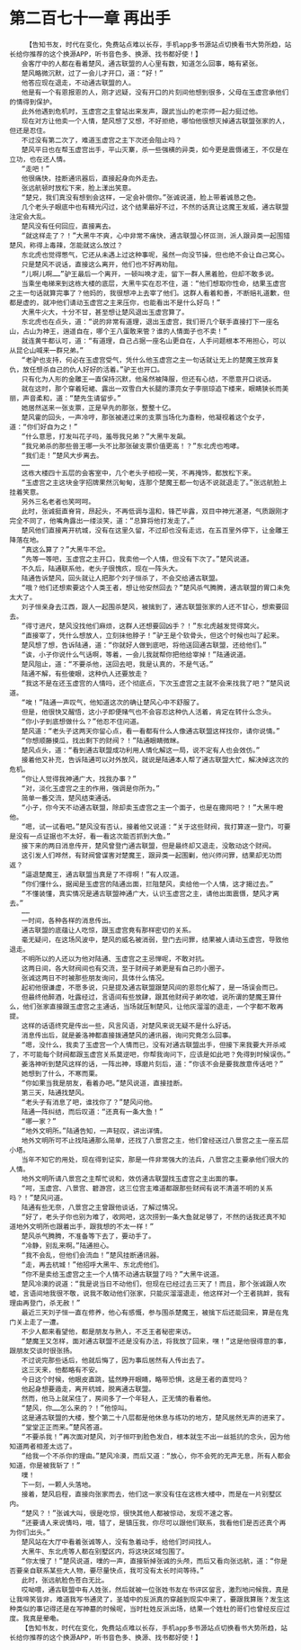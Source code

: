 # 第二百七十一章 再出手
        【告知书友，时代在变化，免费站点难以长存，手机app多书源站点切换看书大势所趋，站长给你推荐的这个换源APP，听书音色多、换源、找书都好使！】
       会客厅中的人都在看着楚风，通古联盟的人心里有数，知道怎么回事，略有紧张。
       楚风略微沉默，过了一会儿才开口，道：“好！”
       他答应现在退走，不动通古联盟的人。
       他是有一个有恩报恩的人，刚才迟疑，没有开口的片刻间他想到很多，父母在玉虚宫承他们的情得到保护。
       此外他遇到危机时，玉虚宫之主曾站出来发声，跟武当山的老宗师一起力挺过他。
       现在对方让他卖一个人情，楚风想了又想，不好拒绝，哪怕他很想灭掉通古联盟张家的人，但还是忍住。
       不过没有第二次了，难道玉虚宫之主下次还会阻止吗？
       楚风平日也在帮玉虚宫出手，平山灭寨，杀一些强横的异类，如今更是震慑诸王，不仅是在立功，也在还人情。
       “走吧！”
       他很痛快，挂断通讯器后，直接起身向外走去。
       张远航顿时放松下来，脸上漾出笑意。
       “楚兄，我们真没有想到会这样，一定会补偿你。”张诚说道，脸上带着诚恳之色。
       几个老头子眼底中也有精光闪过，这个结果最好不过，不然的话真让这魔王发威，通古联盟注定会大乱。
       楚风没有任何回应，直接离去。
       “就这样走了？！”大黑牛不爽，心中非常不痛快，通古联盟心怀叵测，派人跟异类一起围猎楚风，称得上毒辣，怎能就这么放过？
       东北虎也觉得憋气，它还从未遇上过这种事呢，虽然一向没节操，但也绝不会让自己窝心。
       只是楚风不说话，直接这么离开，他们也不好再劝阻。
       “儿啊儿啊……”驴王最后一个离开，一顿叫唤才走，留下一群人黑着脸，但却不敢多说。
       当乘坐电梯来到这栋大楼的底层，大黑牛实在忍不住，道：“他们想取你性命，结果玉虚宫之主一句话就算完事了？他妈的，我很想冲上去宰了他们。这群人看着和善，不断赔礼道歉，但都是虚的，就冲他们请动玉虚宫之主来压你，也能看出不是什么好鸟！”
       大黑牛火大，十分不甘，甚至想让楚风退出玉虚宫算了。
       东北虎也在点头，道：“说的非常有道理，退出玉虚宫，我们哥几个联手直接打下一座名山，占山为神王，逍遥自在，哪个王八蛋敢来管？谁的人情面子也不卖！”
       就连黄牛都认可，道：“有道理，自己占据一座名山更自在，人手问题根本不用担心，可以从昆仑山喊来一群兄弟。”
       “老驴也支持，何必在玉虚宫受气，凭什么他玉虚宫之主一句话就让无上的楚魔王放弃复仇，放任想杀自己的仇人好好的活着。”驴王也开口。
       只有化为人形的金雕王一直保持沉默，他虽然被降服，但还有心结，不愿意开口说话。
       就在这时，那个穿着短裙、露出一双雪白大长腿的漂亮女子李丽琼追下楼来，眼睛狭长而美丽，声音柔和，道：“楚先生请留步。”
       她居然送来一张支票，正是早先的那张，整整十亿。
       楚风霍的回头，一声冷哼，那张被递过来的支票当场化为齑粉，他凝视着这个女子，道：“你们好自为之！”
       “什么意思，打发叫花子吗，羞辱我兄弟？”大黑牛发飙。
       “我兄弟杀的那些兽王哪一头不比那张破支票价值更高！？”东北虎也咆哮。
       “我们走！”楚风大步离去。
       ……
       这栋大楼四十五层的会客室中，几个老头子相视一笑，不再掩饰，都放松下来。
       “玉虚宫之主这块金字招牌果然沉甸甸，连那个楚魔王都一句话不说就退走了。”张远航脸上挂着笑意。
       另外三名老者也笑呵呵。
       此时，张诚挺直脊背，昂起头，不再低调与温和，锋芒毕露，双目中神光湛湛，气质跟刚才完全不同了，他嘴角露出一缕淡笑，道：“总算将他打发走了。”
       楚风他们直接离开杭城，没有在这里久留，不过却也没有走远，在五百里外停下，让金雕王降落在地。
       “真这么算了？”大黑牛不忿。
       “先等一等吧，玉虚宫之主开口，我卖他一个人情，但没有下次了。”楚风说道。
       不久后，陆通联系他，老头子很愧疚，现在一阵头大。
       陆通告诉楚风，回头就让人把那个刘子恒杀了，不会交给通古联盟。
       “哦？他们还想索要这个人类王者，想让他安然回去？”楚风杀气腾腾，通古联盟的胃口未免太大了。
       刘子恒亲身去江西，跟人一起围杀楚风，被擒到了，通古联盟张家的人还不甘心，想索要回去。
       “得寸进尺，楚风没找他们麻烦，这群人还想要回凶手？！”东北虎越发觉得窝火。
       “直接宰了，凭什么想放人，立刻抹他脖子！”驴王是个软骨头，但这个时候也叫了起来。
       楚风想了想，告诉陆通，道：“你就好人做到底吧，将他送回通古联盟，还给他们。”
       “诶，小子你说什么气话啊，等着，一会儿我就帮你把他给宰掉！”陆通说道。
       楚风阻止，道：“不要杀他，送回去吧，我是认真的，不是气话。”
       陆通不解，有些傻眼，这种仇人还要放走？
       “我这不是在还玉虚宫的人情吗，还个彻底点，下次玉虚宫之主就不会来找我了吧？”楚风说道。
       “唉！”陆通一声叹气，他知道这次的确让楚风心中不舒服了。
       但是，他很快又醒悟，这小子即便赌气也不会容忍这种仇人活着，肯定在转什么念头。
       “你小子到底想做什么？”他忍不住问道。
       楚风道：“老头子这两天你留心点，看一看都有什么人像通古联盟这样找你，请你说情。”
       “你想顺藤摸瓜，找出剩下的财阀？！”陆通眼睛微眯。
       楚风点头，道：“看到通古联盟成功利用人情化解这一局，说不定有人也会效仿。”
       接着他又补充，告诉陆通可以对外放风，就说是陆通本人帮了通古联盟大忙，解决掉这次的危机。
       “你让人觉得我神通广大，找我办事？”
       “对，淡化玉虚宫之主的作用，强调是你所为。”
       简单一番交流，楚风结束通话。
       “小子，你今天不动通古联盟，除却卖玉虚宫之主一个面子，也是在撒网吧？！”大黑牛瞪他。
       “嗯，试一试看吧。”楚风没有否认，接着他又说道：“关于这些财阀，我打算逐一登门，可要是没有一点证据也不太好，看一看这次能否抓到大鱼。”
       接下来的两日消息传开，楚风曾登门通古联盟，但是最终却又退走，没敢动这个财阀。
       这引发人们哗然，有财阀曾谋害对楚魔王，跟异类一起围剿，他兴师问罪，结果却无功而返？
       “逼退楚魔王，通古联盟当真是了不得啊！”有人叹道。
       “你们懂什么，据闻是玉虚宫的陆通出面，拦阻楚风，卖给他一个人情，这才揭过去。”
       “不懂装懂，真实情况是通古联盟神通广大，认识玉虚宫之主，请他出面震慑，楚风才离去。”
       ……
       一时间，各种各样的消息传出。
       通古联盟的底蕴让人吃惊，跟玉虚宫竟有那样密切的关系。
       毫无疑问，在这场风波中，楚风的威名被消弱，登门去问罪，结果被人请动玉虚宫，导致他退走。
       不明所以的人还以为他对陆通、玉虚宫之主忌惮呢，不敢对抗。
       这两日间，各大财阀间也有交流，至于财阀子弟更是有自己的小圈子。
       张诚这两日不时被那些朋友询问，具体什么情况。
       起初他很谦虚，不愿多说，只是提及通古联盟跟楚风间的恩怨化解了，是一场误会而已。
       但最终他醉酒，吐露经过，言语间有些放肆，跟其他财阀子弟吹嘘，说所谓的楚魔王算什么，他们张家直接跟玉虚宫之主通话，当场就压制楚风，让他灰溜溜的退走，一个字都不敢再提。
       这样的话语终究是传出一些，风言风语，对楚风来说无疑不是什么好话。
       消息传出后，就是姜洛神都直接拨通楚风的通讯器，询问究竟怎么回事。
       “嗯，没什么，我卖了玉虚宫一个人情而已，没有对通古联盟出手，但接下来我要大开杀戒了，不可能每个财阀都跟玉虚宫关系莫逆吧，你帮我询问下，应该是如此吧？免得到时候误伤。”
       姜洛神听到楚风这样的话，一阵出神，琢磨片刻后，道：“你该不会是要我故意传话吧？”
       她想到了什么，不寒而栗。
       “你如果当我是朋友，看着办吧。”楚风说道，直接挂断。
       第三天，陆通找楚风。
       “老头子有消息了吧，谁找你了？”楚风问他。
       陆通一阵纠结，而后叹道：“还真有一条大鱼！”
       “哪一家？”
       “地外文明所。”陆通告知，一声轻叹，讲出详情。
       地外文明所可不止找陆通那么简单，还找了八景宫之主，他们曾经送过八景宫之主一座五层小塔。
       当年不知它的用处，现在得到证实，那是一件非常强大的法兵，八景宫之主要承他们很大的人情。
       地外文明所请八景宫之主帮忙说和，效仿通古联盟找玉虚宫之主出面的事。
       “呵，玉虚宫、八景宫、碧游宫，这三位宫主难道都跟那些财阀有说不清道不明的关系吗？！”楚风问道。
       陆通有些无奈，八景宫之主曾跟他谈话，了解过情况。
       “好了，老头子你也别为难了，收网吧，这次捞到一条大鱼就足够了，不然的话我还真不知道地外文明所也跟着出手，跟我想的不太一样！”
       楚风杀气腾腾，不准备等下去了，要动手了。
       “冷静，别乱来啊。”陆通担心。
       “我不会乱，但他们会流血！”楚风挂断通讯器。
       “走，再去杭城！”他招呼大黑牛、东北虎他们。
       “你不是卖给玉虚宫之主一个人情不动通古联盟了吗？”大黑牛说道。
       楚风冷漠的说道：“我是说当日不动他们，但现在已经过去三天了！而且，那个张诚跟人吹嘘，言语间地我很不敬，说我不敢动他们张家，只能灰溜溜退走，他这样对一个王者挑衅，我有理由再登门，杀无赦！”
       最近三天刘子恒一直在修养，他心有感慨，参与围杀楚魔王，被擒下后还能回来，算是在鬼门关上走了一遭。
       不少人都来看望他，都是朋友与熟人，不乏王者秘密来访。
       “楚魔王又怎样，面对通古联盟不还是没有办法，将我放了回来，嘿！”这是他很得意的事，跟朋友交谈时很张扬。
       不过说完那些话后，他就后悔了，因为事后居然有人传出去了。
       这三天来，他都略有不安。
       今日这个时候，他眼皮直跳，猛然睁开眼睛，略带恐惧，这是王者的直觉吗？
       他起身想要遁走，离开杭城，脱离通古联盟。
       然而，他马上就呆住了，房间多了一个年轻人，正无情的看着他。
       “楚风，你……怎么来的？！”他惊叫。
       这是通古联盟的大楼，整个第二十八层都是他休息与练功的地方，楚风居然无声的进来了。
       “堂堂正正而来。”楚风答道。
       “不要杀我！”再次面对楚风，刘子恒吓到脸色发白，根本就生不出一丝抵抗的念头，因为他知道两者相差太远了。
       “给我一个不杀你的理由。”楚风冷漠，而后又道：“放心，你不会死的无声无息，所有人都会知道，你是被我斩了！”
       噗！
       下一刻，一颗人头落地。
       接着，楚风启程，直接向张家而去，他们这一家没有住在这栋大楼中，而是在一片别墅区内。
       “楚风？！”张诚大叫，很是吃惊，很快其他人都被惊动，发现不速之客。
       “还要请人来说情吗，哦，错了，是镇压我，你尽可以跟他们联系，我看他们是否还真个再为你们出头。”
       楚风站在大厅中看着张诚等人，没有急着动手，给他们时间找人。
       大黑牛、东北虎等人都在别墅区内，将这块区域包围了。
       “你太慢了！”楚风说道，噗的一声，直接斩掉张诚的头颅，而后又看向张远航，道：“你是否要亲自联系某些大人物，要尽量快点，我可没有太长时间等待。”
       此时，张远航脸色苍白无比。
       哎呦喂，通古联盟中有人姓张，然后就被一位张姓书友在书评区留言，激烈地问候我，真是让我啼笑皆非，难道我写书通灵了，圣墟中的反派真的穿越到现实中来了，要跟我算账？发生这种类似的事记得还是在写神墓的时候呢，当时杜姓反派出场，结果一个姓杜的哥们也曾经反应过度。我真是晕嘞。
       【告知书友，时代在变化，免费站点难以长存，手机app多书源站点切换看书大势所趋，站长给你推荐的这个换源APP，听书音色多、换源、找书都好使！】